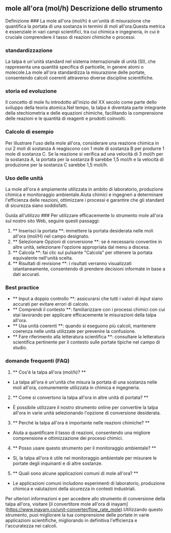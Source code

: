 ## mole all'ora (mol/h) Descrizione dello strumento

Definizione ###
La mole all'ora (mol/h) è un'unità di misurazione che quantifica la portata di una sostanza in termini di moli all'ora.Questa metrica è essenziale in vari campi scientifici, tra cui chimica e ingegneria, in cui è cruciale comprendere il tasso di reazioni chimiche o processi.

### standardizzazione
La talpa è un'unità standard nel sistema internazionale di unità (SI), che rappresenta una quantità specifica di particelle, in genere atomi o molecole.La mole all'ora standardizza la misurazione delle portate, consentendo calcoli coerenti attraverso diverse discipline scientifiche.

### storia ed evoluzione
Il concetto di mole fu introdotto all'inizio del XX secolo come parte dello sviluppo della teoria atomica.Nel tempo, la talpa è diventata parte integrante della stechiometria e delle equazioni chimiche, facilitando la comprensione delle reazioni e le quantità di reagenti e prodotti coinvolti.

### Calcolo di esempio
Per illustrare l'uso della mole all'ora, considerare una reazione chimica in cui 2 moli di sostanza A reagiscono con 1 mole di sostanza B per produrre 1 mole di sostanza C. Se la reazione si verifica ad una velocità di 3 mol/h per la sostanza A, la portata per la sostanza B sarebbe 1,5 mol/h e la velocità di produzione per la sostanza C sarebbe 1,5 moli/h.

### Uso delle unità
La mole all'ora è ampiamente utilizzata in ambito di laboratorio, produzione chimica e monitoraggio ambientale.Aiuta chimici e ingegneri a determinare l'efficienza delle reazioni, ottimizzare i processi e garantire che gli standard di sicurezza siano soddisfatti.

Guida all'utilizzo ###
Per utilizzare efficacemente lo strumento mole all'ora sul nostro sito Web, seguire questi passaggi:
1. ** Inserisci la portata **: immettere la portata desiderata nelle moli all'ora (mol/H) nel campo designato.
2. ** Selezionare Opzioni di conversione **: se è necessario convertire in altre unità, selezionare l'opzione appropriata dal menu a discesa.
3. ** Calcola **: fai clic sul pulsante "Calcola" per ottenere la portata equivalente nell'unità scelta.
4. ** Risultati di revisione **: i risultati verranno visualizzati istantaneamente, consentendo di prendere decisioni informate in base a dati accurati.

### Best practice
- ** Input a doppio controllo **: assicurarsi che tutti i valori di input siano accurati per evitare errori di calcolo.
- ** Comprendi il contesto **: familiarizzare con i processi chimici con cui stai lavorando per applicare efficacemente le misurazioni della talpa all'ora.
- ** Usa unità coerenti **: quando si eseguono più calcoli, mantenere coerenza nelle unità utilizzate per prevenire la confusione.
- ** Fare riferimento alla letteratura scientifica **: consultare la letteratura scientifica pertinente per il contesto sulle portate tipiche nel campo di studio.

### domande frequenti (FAQ)

1. ** Cos'è la talpa all'ora (mol/h)? **
- La talpa all'ora è un'unità che misura la portata di una sostanza nelle moli all'ora, comunemente utilizzata in chimica e ingegneria.

2. ** Come si convertono la talpa all'ora in altre unità di portata? **
- È possibile utilizzare il nostro strumento online per convertire la talpa all'ora in varie unità selezionando l'opzione di conversione desiderata.

3. ** Perché la talpa all'ora è importante nelle reazioni chimiche? **
- Aiuta a quantificare il tasso di reazioni, consentendo una migliore comprensione e ottimizzazione dei processi chimici.

4. ** Posso usare questo strumento per il monitoraggio ambientale? **
- Sì, la talpa all'ora è utile nel monitoraggio ambientale per misurare le portate degli inquinanti e di altre sostanze.

5. ** Quali sono alcune applicazioni comuni di mole all'ora? **
- Le applicazioni comuni includono esperimenti di laboratorio, produzione chimica e valutazioni della sicurezza in contesti industriali.

Per ulteriori informazioni e per accedere allo strumento di conversione della talpa all'ora, visitare [il convertitore mole all'ora di inayam] (https://www.inayam.co/unit-converter/flow_rate_mole).Utilizzando questo strumento, puoi migliorare la tua comprensione delle portate in varie applicazioni scientifiche, migliorando in definitiva l'efficienza e l'accuratezza nei calcoli.